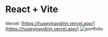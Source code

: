 # React + Vite
Vercel: [https://huseyinaydinn.vercel.app/](https://huseyinaydinn.vercel.app/)
![portfolio](https://github.com/huseyinaydinn/Personal-Website/assets/100160834/3ccc5601-be48-40d3-b12a-b2a9397bc3b0)

